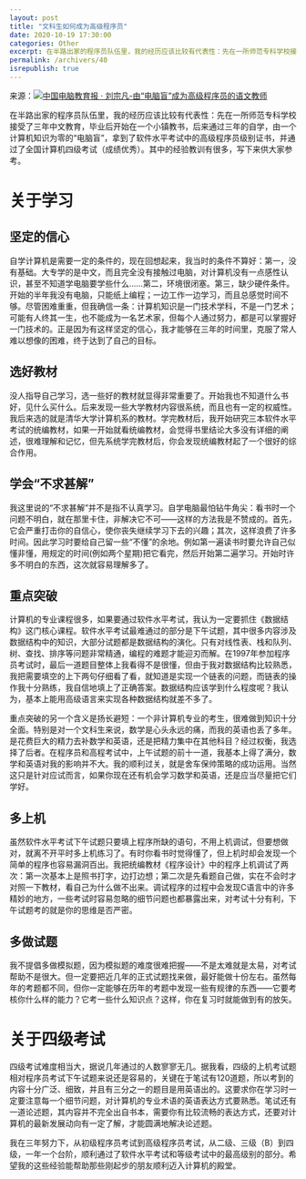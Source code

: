```yaml
---
layout: post
title: "文科生如何成为高级程序员"
date: 2020-10-19 17:30:00
categories: Other
excerpt: 在半路出家的程序员队伍里，我的经历应该比较有代表性：先在一所师范专科学校接受了三年中文教育，毕业后开始在一个小镇教书，后来通过三年的自学，由一个计算机知识为零的“电脑盲”，拿到了软件水平考试中的高级程序员级别证书，并通过了全国计算机四级考试（成绩优秀）。其中的经验教训有很多，写下来供大家参考。
permalink: /archivers/40
isrepublish: true
---
```


来源：[![中国电脑教育报 · 刘宗凡-由“电脑盲”成为高级程序员的语文教师](https://img.shields.io/badge/中国电脑教育报%20·%20刘宗凡-由“电脑盲”成为高级程序员的语文教师-brightgreen)](http://www.exam8.com/computer/djks/xinde/200503/8400.html)

在半路出家的程序员队伍里，我的经历应该比较有代表性：先在一所师范专科学校接受了三年中文教育，毕业后开始在一个小镇教书，后来通过三年的自学，由一个计算机知识为零的“电脑盲”，拿到了软件水平考试中的高级程序员级别证书，并通过了全国计算机四级考试（成绩优秀）。其中的经验教训有很多，写下来供大家参考。

# 关于学习

## 坚定的信心

自学计算机是需要一定的条件的，现在回想起来，我当时的条件不算好：第一，没有基础。大专学的是中文，而且完全没有接触过电脑，对计算机没有一点感性认识，甚至不知道学电脑要学些什么……第二，环境很闭塞。第三，缺少硬件条件。开始的半年我没有电脑，只能纸上编程；一边工作一边学习，而且总感觉时间不够。尽管困难重重，但我确信一条：计算机知识是一门技术学科，不是一门艺术；可能有人终其一生，也不能成为一名艺术家，但每个人通过努力，都是可以掌握好一门技术的。正是因为有这样坚定的信心，我才能够在三年的时间里，克服了常人难以想像的困难，终于达到了自己的目标。

## 选好教材

没人指导自己学习，选一些好的教材就显得非常重要了。开始我也不知道什么书好，见什么买什么。后来发现一些大学教材内容很系统，而且也有一定的权威性。我后来选的就是清华大学计算机系的教材。学完教材后，我开始研究三本软件水平考试的统编教材，如果一开始就看统编教材，会觉得书里结论大多没有详细的阐述，很难理解和记忆，但先系统学完教材后，你会发现统编教材起了一个很好的综合作用。

## 学会“不求甚解”

我这里说的“不求甚解”并不是指不认真学习。自学电脑最怕钻牛角尖：看书时一个问题不明白，就在那里卡住，非解决它不可——这样的方法我是不赞成的。首先，它会严重打击你的自信心，使你丧失继续学习下去的兴趣；其次，这样浪费了许多时间。因此学习时要给自己留一些“不懂”的余地。例如第一遍读书时要允许自己似懂非懂，用规定的时间(例如两个星期)把它看完，然后开始第二遍学习。开始时许多不明白的东西，这次就容易理解多了。

## 重点突破

计算机的专业课程很多，如果要通过软件水平考试，我认为一定要抓住《数据结构》这门核心课程。软件水平考试最难通过的部分是下午试题，其中很多内容涉及数据结构中的知识，大部分试题都是数据结构的演化。只有对线性表、栈和队列、树、查找、排序等问题非常精通，编程的难题才能迎刃而解。在1997年参加程序员考试时，最后一道题目整体上我看得不是很懂，但由于我对数据结构比较熟悉，我把需要填空的上下两句仔细看了看，就知道是实现一个链表的问题，而链表的操作我十分熟练，我自信地填上了正确答案。数据结构应该学到什么程度呢？我认为，基本上能用高级语言来实现各种数据结构就差不多了。

重点突破的另一个含义是扬长避短：一个非计算机专业的考生，很难做到知识十分全面。特别是对一个文科生来说，数学是心头永远的痛，而我的英语也丢了多年。是花费巨大的精力去补数学和英语，还是把精力集中在其他科目？经过权衡，我选择了后者。在程序员和高程考试中，上午试题的前十一道，我基本上得了满分，数学和英语对我的影响并不大。我的顺利过关，就是舍车保帅策略的成功运用。当然这只是针对应试而言，如果你现在还有机会学习数学和英语，还是应当尽量把它们学好。


## 多上机

虽然软件水平考试下午试题只要填上程序所缺的语句，不用上机调试，但要想做对，就离不开平时多上机练习了。有时你看书时觉得懂了，但上机时却会发现一个简单的程序也容易漏洞百出。我把统编教材《程序设计》中的程序上机调试了两次：第一次基本上是照书打字，边打边想；第二次是先看题自己做，实在不会时才对照一下教材，看自己为什么做不出来。调试程序的过程中会发现C语言中的许多精妙的地方，一些考试时容易忽略的细节问题也都暴露出来，对考试十分有利，下午试题考的就是你的思维是否严密。

## 多做试题

我不提倡多做模拟题，因为模拟题的难度很难把握——不是太难就是太易，对考试帮助不是很大。但一定要把近几年的正式试题找来做，最好能做十份左右。虽然每年的考题都不同，但你一定能够在历年的考题中发现一些有规律的东西——它要考核你什么样的能力？它考一些什么知识点？这样，你在复习时就能做到有的放矢。

# 关于四级考试

四级考试难度相当大，据说几年通过的人数寥寥无几。据我看，四级的上机考试题相对程序员考试下午试题来说还是容易的，关键在于笔试有120道题，所以考到的内容十分广泛、细致，并且有三分之一的题目是用英语出的。这要求你在学习时一定要注意每一个细节问题，对计算机的专业术语的英语表达方式要熟悉。笔试还有一道论述题，其内容并不完全出自书本，需要你有比较流畅的表达方式，还要对计算机的最新发展动向有一定了解，才能圆满地解决论述题。

我在三年努力下，从初级程序员考试到高级程序员考试，从二级、三级（B）到四级，一年一个台阶，顺利通过了软件水平考试和等级考试中的最高级别的部分。希望我的这些经验能帮助那些刚起步的朋友顺利迈入计算机的殿堂。